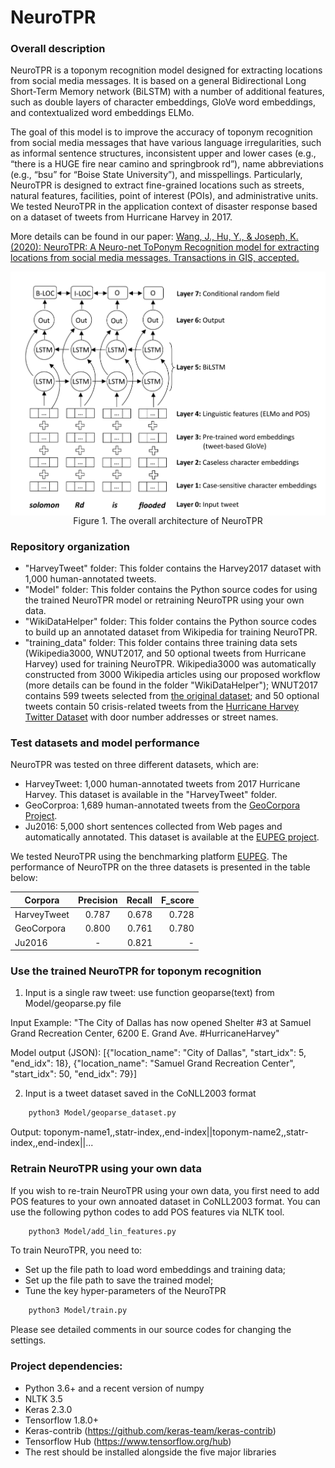 # NeuroTPR


### Overall description

NeuroTPR is a toponym recognition model designed for extracting locations from social media messages. It is based on a general Bidirectional Long Short-Term Memory network (BiLSTM) with a number of additional features, such as double layers of character embeddings, GloVe word embeddings, and contextualized word embeddings ELMo.

The goal of this model is to improve the accuracy of toponym recognition from social media messages that have various
language irregularities, such as informal sentence structures, inconsistent upper and lower cases (e.g., “there is a HUGE fire near camino and springbrook rd”), name abbreviations (e.g., “bsu” for “Boise State University”), and misspellings. Particularly, NeuroTPR is designed to extract fine-grained locations such as streets, natural features, facilities, point of interest (POIs), and administrative units. We tested NeuroTPR in the application context of disaster response based on a dataset of tweets from Hurricane Harvey in 2017.

More details can be found in our paper: [Wang, J., Hu, Y., & Joseph, K. (2020): NeuroTPR: A Neuro-net ToPonym Recognition model for extracting locations from social media messages. Transactions in GIS, accepted.](https://geoai.geog.buffalo.edu/publications/)

<p align="center">
<img align="center" src="model_structure.png" width="600" />
<br />
Figure 1. The overall architecture of NeuroTPR
</p>


### Repository organization

* "HarveyTweet" folder: This folder contains the Harvey2017 dataset with 1,000 human-annotated tweets.
* "Model" folder: This folder contains the Python source codes for using the trained NeuroTPR model or retraining NeuroTPR using your own data.
* "WikiDataHelper" folder: This folder contains the Python source codes to build up an annotated dataset from Wikipedia for training NeuroTPR.
* "training_data" folder: This folder contains three training data sets (Wikipedia3000, WNUT2017, and 50 optional tweets from Hurricane Harvey) used for training NeuroTPR. Wikipedia3000 was automatically constructed from 3000 Wikipedia articles using our proposed workflow (more details can be found in the folder "WikiDataHelper"); WNUT2017 contains 599 tweets selected from [the original dataset](https://github.com/leondz/emerging_entities_17); and 50 optional tweets contain 50 crisis-related tweets from the [Hurricane Harvey Twitter Dataset](https://digital.library.unt.edu/ark:/67531/metadc993940/) with door number addresses or street names.



### Test datasets and model performance
NeuroTPR was tested on three different datasets, which are:
* HarveyTweet: 1,000 human-annotated tweets from 2017 Hurricane Harvey. This dataset is available in the "HarveyTweet" folder.
* GeoCorproa:  1,689 human-annotated tweets from the [GeoCorpora Project](https://github.com/geovista/GeoCorpora).
* Ju2016: 5,000 short sentences collected from Web pages and automatically annotated. This dataset is  available at the [EUPEG project](https://github.com/geoai-lab/EUPEG/tree/master/corpora/Ju2016).

We tested NeuroTPR using the benchmarking platform [EUPEG](https://github.com/geoai-lab/EUPEG). The performance of NeuroTPR on the three datasets is presented in the table below:

|   Corpora   |  Precision |   Recall  |   F_score  |
|-------------|:----------:|----------:|-----------:|
| HarveyTweet |    0.787   |   0.678   |	0.728	|
|  GeoCorpora |    0.800   |   0.761   |	0.780	|
|    Ju2016   | 	 -	   |   0.821   |	  - 	|


### Use the trained NeuroTPR for toponym recognition

1. Input is a single raw tweet: use function geoparse(text) from Model/geoparse.py file

Input Example: "The City of Dallas has now opened Shelter #3 at Samuel Grand Recreation Center, 6200 E. Grand Ave. #HurricaneHarvey"

Model output (JSON): [{"location_name": "City of Dallas", "start_idx": 5, "end_idx": 18}, {"location_name": "Samuel Grand Recreation Center", "start_idx": 50, "end_idx": 79}]


2. Input is a tweet dataset saved in the CoNLL2003 format

```bash
    python3 Model/geoparse_dataset.py
 ```

Output: toponym-name1,,statr-index,,end-index||toponym-name2,,statr-index,,end-index||...


### Retrain NeuroTPR using your own data

If you wish to re-train NeuroTPR using your own data, you first need to add POS features to your own annoated dataset in CoNLL2003 format. You can use the following python codes to add POS features via NLTK tool.

```bash
    python3 Model/add_lin_features.py
```

To train NeuroTPR, you need to:
* Set up the file path to load word embeddings and training data;
* Set up the file path to save the trained model;
* Tune the key hyper-parameters of the NeuroTPR

```bash
    python3 Model/train.py
 ```

Please see detailed comments in our source codes for changing the settings.


### Project dependencies:

* Python 3.6+ and a recent version of numpy
* NLTK 3.5
* Keras 2.3.0
* Tensorflow 1.8.0+
* Keras-contrib (https://github.com/keras-team/keras-contrib)
* Tensorflow Hub (https://www.tensorflow.org/hub)
* The rest should be installed alongside the five major libraries
